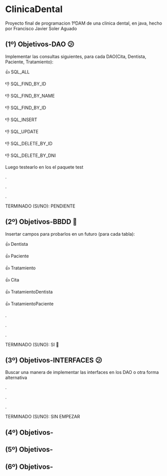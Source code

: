 # ClinicaDental

Proyecto final de programacion 1ºDAM de una clinica dental, en java, hecho por Francisco Javier Soler Aguado

## (1º) Objetivos-DAO 😕 

Implementar las consultas siguientes, para cada DAO(Cita, Dentista, Paciente, Tratamiento):

👍 SQL_ALL

👎 SQL_FIND_BY_ID

👎 SQL_FIND_BY_NAME

👎 SQL_FIND_BY_ID

👎 SQL_INSERT

👎 SQL_UPDATE

👎 SQL_DELETE_BY_ID

👎 SQL_DELETE_BY_DNI

Luego testearlo en los el paquete test

.

.

.

TERMINADO (SI/NO): PENDIENTE

## (2º) Objetivos-BBDD 🎉️

Insertar campos para probarlos en un futuro (para cada tabla):

👍 Dentista

👍 Paciente

👍 Tratamiento

👍  Cita

👍  TratamientoDentista

👍  TratamientoPaciente

.

.

.

TERMINADO (SI/NO): SI 🎉️ 

## (3º) Objetivos-INTERFACES 😕 

Buscar una manera de implementar las interfaces en los DAO o otra forma alternativa

.

.

.

TERMINADO (SI/NO): SIN EMPEZAR

## (4º) Objetivos-

## (5º) Objetivos-

## (6º) Objetivos-
